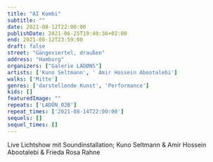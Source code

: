 ```yaml
---
title: "AI Kombi"
subtitle: ""
date: 2021-08-12T22:00:00
publishDate: 2021-06-25T19:40:36+02:00
end: 2021-08-12T23:59:00
draft: false
street: "Gängeviertel, draußen"
address: "Hamburg"
organizers: ["Galerie LADØNS"]
artists: ['Kuno Seltmann', ' Amir Hossein Abootalebi']
walks: ['Mitte']
genres: ['darstellende Kunst', 'Performance']
kids: []
featuredImage: ""
repeats: ['LADÖN_02B']
repeat_times: ['2021-08-14T22:00:00']
sequels: []
sequel_times: []
---
```


Live Lichtshow mit Soundinstallation; Kuno Seltmann & Amir Hossein Abootalebi & Frieda Rosa Rahne
